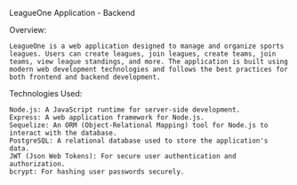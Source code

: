 LeagueOne Application - Backend

Overview:

    LeagueOne is a web application designed to manage and organize sports leagues. Users can create leagues, join leagues, create teams, join teams, view league standings, and more. The application is built using modern web development technologies and follows the best practices for both frontend and backend development.

Technologies Used:

    Node.js: A JavaScript runtime for server-side development.
    Express: A web application framework for Node.js.
    Sequelize: An ORM (Object-Relational Mapping) tool for Node.js to interact with the database.
    PostgreSQL: A relational database used to store the application's data.
    JWT (Json Web Tokens): For secure user authentication and authorization.
    bcrypt: For hashing user passwords securely.
